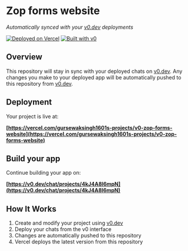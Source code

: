 # Zop forms website

*Automatically synced with your [v0.dev](https://v0.dev) deployments*

[![Deployed on Vercel](https://img.shields.io/badge/Deployed%20on-Vercel-black?style=for-the-badge&logo=vercel)](https://vercel.com/gursewaksingh1601s-projects/v0-zop-forms-website)
[![Built with v0](https://img.shields.io/badge/Built%20with-v0.dev-black?style=for-the-badge)](https://v0.dev/chat/projects/4kJ4A8I6mpN)

## Overview

This repository will stay in sync with your deployed chats on [v0.dev](https://v0.dev).
Any changes you make to your deployed app will be automatically pushed to this repository from [v0.dev](https://v0.dev).

## Deployment

Your project is live at:

**[https://vercel.com/gursewaksingh1601s-projects/v0-zop-forms-website](https://vercel.com/gursewaksingh1601s-projects/v0-zop-forms-website)**

## Build your app

Continue building your app on:

**[https://v0.dev/chat/projects/4kJ4A8I6mpN](https://v0.dev/chat/projects/4kJ4A8I6mpN)**

## How It Works

1. Create and modify your project using [v0.dev](https://v0.dev)
2. Deploy your chats from the v0 interface
3. Changes are automatically pushed to this repository
4. Vercel deploys the latest version from this repository